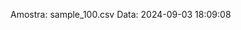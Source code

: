  Amostra: sample_100.csv
                               Data: 2024-09-03 18:09:08
                        